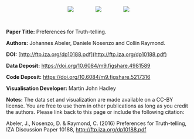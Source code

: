 <center><img src="images/uni-oxford-logo.png" style="padding: 28px"/>
<img src="images/uni-nottingham-logo.png" style="padding: 28px"/>
<img src="images/logo.png" style="padding: 28px"/>
</center>

**Paper Title:** Preferences for Truth-telling.

**Authors:** Johannes Abeler, Daniele Nosenzo and Collin Raymond.

**DOI:** [http://ftp.iza.org/dp10188.pdf](http://ftp.iza.org/dp10188.pdf)

**Data Deposit:** <a href="https://doi.org/10.6084/m9.figshare.4981589" target="_blank">https://doi.org/10.6084/m9.figshare.4981589</a>

**Code Deposit:** <a href="https://doi.org/10.6084/m9.figshare.5217316" target="_blank">https://doi.org/10.6084/m9.figshare.5217316</a>

**Visualisation Developer:** Martin John Hadley

**Notes:** The data set and visualization are made available on a CC-BY license. You are free to use them in other publications as long as you credit the authors. Please link back to this page or include the following citation:

Abeler, J., Nosenzo, D. & Raymond, C. (2016) Preferences for Truth-telling, IZA Discussion Paper 10188, <a href="http://ftp.iza.org/dp10188.pdf" target="_blank">http://ftp.iza.org/dp10188.pdf</a>
